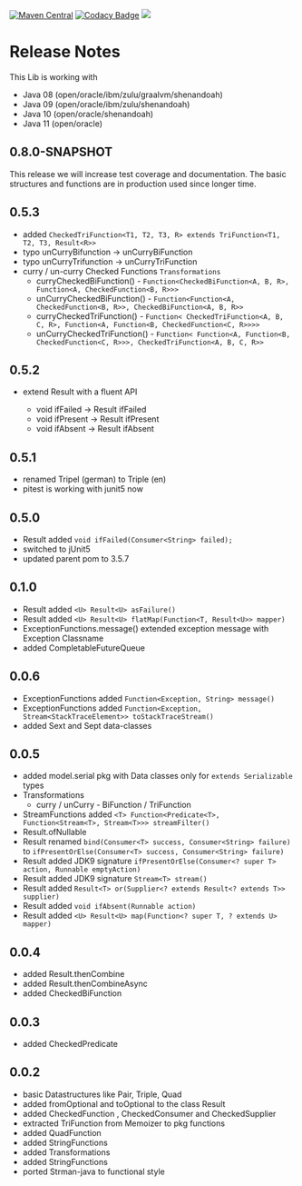 [![Maven Central](https://maven-badges.herokuapp.com/maven-central/org.rapidpm/rapidpm-functional-reactive/badge.svg)](https://maven-badges.herokuapp.com/maven-central/org.rapidpm/rapidpm-functional-reactive)
[![Codacy Badge](https://api.codacy.com/project/badge/Grade/a0b7d530374d400fa9a79d270cf95c1a)](https://www.codacy.com/app/sven-ruppert/functional-reactive-lib?utm_source=github.com&amp;utm_medium=referral&amp;utm_content=functional-reactive/functional-reactive-lib&amp;utm_campaign=Badge_Grade)
[![](http://drone.rapidpm.org/api/badges/RapidPM/functional-reactive-lib/status.svg?branch=develop)](http://drone.rapidpm.org/api/badges/RapidPM/functional-reactive-lib/status.svg?branch=develop)


# Release Notes

This Lib is working with
 * Java 08 (open/oracle/ibm/zulu/graalvm/shenandoah)
 * Java 09 (open/oracle/ibm/zulu/shenandoah)
 * Java 10 (open/oracle/shenandoah)
 * Java 11 (open/oracle)
 
## 0.8.0-SNAPSHOT
This release we will increase test coverage and documentation.
The basic structures and functions are in production used since longer time.



## 0.5.3
* added ```CheckedTriFunction<T1, T2, T3, R> extends TriFunction<T1, T2, T3, Result<R>>```
* typo unCurryBifunction -> unCurryBiFunction
* typo unCurryTrifunction -> unCurryTriFunction
* curry / un-curry Checked Functions ```Transformations```
    * curryCheckedBiFunction() - ```Function<CheckedBiFunction<A, B, R>, Function<A, CheckedFunction<B, R>>>```
    * unCurryCheckedBiFunction() - ```Function<Function<A, CheckedFunction<B, R>>, CheckedBiFunction<A, B, R>>```
    * curryCheckedTriFunction() - ```Function<
            CheckedTriFunction<A, B, C, R>,
            Function<A, Function<B, CheckedFunction<C, R>>>>```
    * unCurryCheckedTriFunction() - ```Function<
            Function<A, Function<B, CheckedFunction<C, R>>>,
            CheckedTriFunction<A, B, C, R>>``` 
    
## 0.5.2
* extend Result<T> with a fluent API
    * void ifFailed -> Result<T> ifFailed
    * void ifPresent -> Result<T> ifPresent
    * void ifAbsent -> Result<T> ifAbsent
    
## 0.5.1
* renamed Tripel (german) to Triple (en)
* pitest is working with junit5 now

## 0.5.0
* Result added ```void ifFailed(Consumer<String> failed);```
* switched to jUnit5
* updated parent pom to 3.5.7

## 0.1.0
* Result added ```<U> Result<U> asFailure()```
* Result added ```<U> Result<U> flatMap(Function<T, Result<U>> mapper)```
* ExceptionFunctions.message() extended exception message with Exception Classname
* added CompletableFutureQueue

## 0.0.6
* ExceptionFunctions added ```Function<Exception, String> message()```
* ExceptionFunctions added ```Function<Exception, Stream<StackTraceElement>> toStackTraceStream()```
* added Sext and Sept data-classes

## 0.0.5
* added model.serial pkg with Data classes only for ```extends Serializable``` types
* Transformations
    + curry / unCurry - BiFunction / TriFunction
* StreamFunctions added ```<T> Function<Predicate<T>, Function<Stream<T>, Stream<T>>> streamFilter()```
* Result.ofNullable
* Result renamed ```bind(Consumer<T> success, Consumer<String> failure)``` 
        to 
        ```ifPresentOrElse(Consumer<T> success, Consumer<String> failure)```
* Result added JDK9 signature ```ifPresentOrElse(Consumer<? super T> action, Runnable emptyAction)```
* Result added JDK9 signature ```Stream<T> stream()```
* Result added ```Result<T> or(Supplier<? extends Result<? extends T>> supplier)```
* Result added ```void ifAbsent(Runnable action)```
* Result added ```<U> Result<U> map(Function<? super T, ? extends U> mapper)```


## 0.0.4
* added Result.thenCombine
* added Result.thenCombineAsync
* added CheckedBiFunction

## 0.0.3
* added CheckedPredicate

## 0.0.2
* basic Datastructures like Pair, Triple, Quad
* added fromOptional and toOptional to the class Result
* added CheckedFunction , CheckedConsumer and CheckedSupplier
* extracted TriFunction from Memoizer to pkg functions
* added QuadFunction
* added StringFunctions
* added Transformations 
* added StringFunctions
* ported Strman-java to functional style